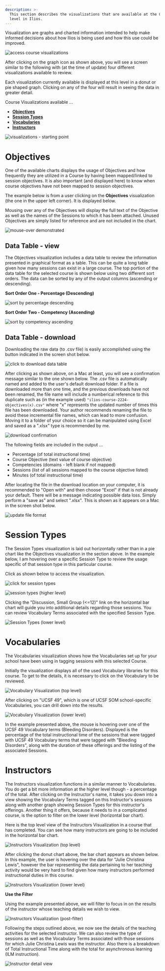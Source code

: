 ```yaml
---
description: >-
  This section describes the visualizations that are available at the Course
  level in Ilios.
---
```


Visualization are graphs and charted information intended to help make informed decisions about how Ilios is being used and how this use could be improved.

![access course visualizations](../../images/course_visualizations/access_course_visualizations.png)

After clicking on the graph icon as shown above, you will see a screen similar to the following with (at the time of update) four different visualizations available to review.

Each visualization currently available is displayed at this level in a donut or pie shaped graph. Clicking on any of the four will result in seeing the data in greater detail.

Course Visualizations available ...

* **[**Objectives**](https://iliosproject.gitbook.io/ilios-user-guide/courses-and-sessions/courses/visualizations#objectives)**
* **[**Session Types**](https://iliosproject.gitbook.io/ilios-user-guide/courses-and-sessions/courses/visualizations#session-types)**
* **[**Vocabularies**](https://iliosproject.gitbook.io/ilios-user-guide/courses-and-sessions/courses/visualizations#vocabularies)**
* **[**Instructors**](https://iliosproject.gitbook.io/ilios-user-guide/courses-and-sessions/courses/visualizations#instructors)**

![visualizations - starting point](../../images/course_visualizations/visualizations_starting_point.png)

# Objectives

One of the available charts displays the usage of Objectives and how frequently they are utilized in a Course by having been mapped/linked to session objectives. It is also important (and displayed here) to know when course objectives have not been mapped to session objectives.

The example below is from a user clicking on the **Objectives** visualization (the one in the upper left corner). It is displayed below.

Mousing over any of the Objectives will display the full text of the Objective as well as the names of the Sessions to which it has been attached. Unused Objectives are simply listed for reference and are not included in the chart.

![mouse-over demonstrated](../../images/course_visualizations/mouse_over_demonstrated.png)

## Data Table - view

The Objectives visualization includes a data table to review the information presented in graphical format as a table. This can be quite a long table given how many sessions can exist in a large course. The top portion of the data table for the selected course is shown below using two different sort orders. The data can be sorted by any of the output columns (ascending or descending).

**Sort Order One - Percentage (Descending)**

![sort by percentage descending](../../images/course_visualizations/sort_by_percentage_desc.png)

**Sort Order Two - Competency (Ascending)**

![sort by competency ascending](../../images/course_visualizations/sort_by_competency_asc.png)

## Data Table - download 

Downloading the raw data (to .csv file) is easily accomplished using the button indicated in the screen shot below.

![click to download data table](../../images/course_visualizations/click_to_download_data_table.png)

After clicking as shown above, on a Mac at least, you will see a confirmation message similar to the one shown below. The .csv file is automatically named and added to the user's default download folder. If a file is downloaded more than one time, and the previous downloads have not been renamed, the file name will include a numberical reference to this duplicate such as (in the example used) `"ilios-course-2224-objectives(x).csv"` where "x" represents the updated number of times this file has been downloaded. Your author recommends renaming the file to avoid these incremental file names, which can lead to more confusion. Moving it to a folder of your choice so it can be manipulated using Excel and saved as a ".xlsx" type is recommended by me.

![download confirmation](../../images/course_visualizations/download_confirmation.png)

The following fields are included in the output ...

* Percentage (of total instructional time)
* Course Objective (text value of course objective)
* Competencies (domains - left blank if not mapped)
* Sessions (list of all sessions mapped to the course objective listed)
* Minutes (of total instructional time)

After locating the file in the download location on your computer, it is recommended to "Open with" and then choose "Excel" if that is not already your default. There will be a message indicating possible data loss. Simply perform a "save as" and select ".xlsx". This is shown as it appears on a Mac in the screen shot below.

![update file format](../../images/course_visualizations/update_file_format.png)

# Session Types

The Session Types visualization is laid out horizontally rather than in a pie chart like the Objectives visualization in the section above. In the example below, I am hovering over a specific Session Type to review the usage specific of that session type in this particular course.

Click as shown below to access the visualization.

![click for session types](../../images/course_visualizations/click_for_session_types.png)

![session types (higher level)](../../images/course_visualizations/sess_type_viz1.png)

Clicking the "Discussion, Small Group (<=12)" link on the horizontal bar chart will guide you into additional details regarding those sessions. You can review Vocabulary Terms associated with the specified Session Type.

![Session Types (lower level)](../../images/course_visualizations/voc_term_viz2.png)

# Vocabularies

The Vocabularies visualization shows how the Vocabularies set up for your school have been using in tagging sessions with this selected Course.

Initially the visualization displays all of the used Vocabulary libraries for this course. To get to the details, it is necessary to click on the Vocabulary to be reviewed.

![Vocabulary Visualization (top level)](../../images/course_visualizations/vocab_viz1.png)

After clicking on "UCSF 49", which is one of UCSF SOM school-specific Vocabularies, you can drill down into the results.

![Vocabulary Visualization (lower level)](../../images/course_visualizations/vocab_viz2.png)

In the example presented above, the mouse is hovering over one of the UCSF 49 Vocabulary terms (Bleeding Disorders). Displayed is the percentage of the total instructional time of the sessions that were tagged with UCSF 49 Vocabulary terms that were tagged with "Bleeding Disorders", along with the duration of these offerings and the listing of the associated Sessions.

# Instructors

The Instructors visualization functions in a similar manner to Vocabularies. You do get a bit more information at the higher level though - a percentage of the total. After clicking on the Instructor's name, it takes you down into a view showing the Vocabulary Terms tagged on this Instructor's sessions along with another graph showing Session Types for this instructor's offerings. Another thing it offers, because it needs to in a complicated course, is the option to filter on the lower level (horizontal bar chart).

Here is the top level view of the Instructors Visualization in a course that has completed. You can see how many instructors are going to be included in the horizontal bar chart.

![Instructors Visualization (top level)](../../images/course_visualizations/instr_top_lvl.png)

After clicking the donut chart above, the bar chart appears as shown below. In this example, the user is hovering over the data for "Julie Christina Lewis", however the bar representing the data pertaining to her teaching activity would be very hard to find given how many instructors performed instructional duties in this course.

![Instructors Visualization (lower level)](../../images/course_visualizations/instr_low_lvl.png)

**Use the Filter**

Using the example presented above, we will filter to focus in on the results of the instructor whose teaching details we wish to view.

![Instructors Visualization (post-filter)](../../images/course_visualizations/instr_low_lvl3.png)

Following the steps outlined above, we now see the details of the teaching activities for the selected instructor. We can also review the type of sessions as well as the Vocabulary Terms associated with those sessions for which Julie Christina Lewis was the instructor. Also there is a breakdown of Total Instructional Time along with the total for asynchronous learning (ILM instruction).

![Instructor detail view](../../images/course_visualizations/instr_low_lvl4.png)